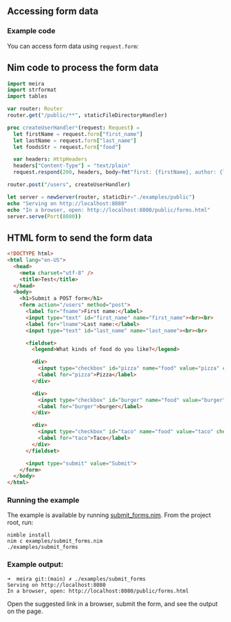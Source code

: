 ## Accessing form data

### Example code

You can access form data using `request.form`:

## Nim code to process the form data

```nim
import meira
import strformat
import tables

var router: Router
router.get("/public/**", staticFileDirectoryHandler)

proc createUserHandler*(request: Request) =
  let firstName = request.form["first_name"]
  let lastName = request.form["last_name"]
  let foodsStr = request.form["food"]

  var headers: HttpHeaders
  headers["Content-Type"] = "text/plain"
  request.respond(200, headers, body=fmt"first: {firstName}, author: {lastName}, foods: {foodsStr}")

router.post("/users", createUserHandler)

let server = newServer(router, staticDir="./examples/public")
echo "Serving on http://localhost:8080"
echo "In a browser, open: http://localhost:8080/public/forms.html"
server.serve(Port(8080))
```

## HTML form to send the form data

```html
<!DOCTYPE html>
<html lang="en-US">
  <head>
    <meta charset="utf-8" />
    <title>Test</title>
  </head>
  <body>
    <h1>Submit a POST form</h1>
    <form action="/users" method="post">
      <label for="fname">First name:</label>
      <input type="text" id="first_name" name="first_name"><br><br>
      <label for="lname">Last name:</label>
      <input type="text" id="last_name" name="last_name"><br><br>

      <fieldset>
        <legend>What kinds of food do you like?</legend>

        <div>
          <input type="checkbox" id="pizza" name="food" value="pizza" checked>
          <label for="pizza">Pizza</label>
        </div>

        <div>
          <input type="checkbox" id="burger" name="food" value="burger" checked>
          <label for="burger">burger</label>
        </div>

        <div>
          <input type="checkbox" id="taco" name="food" value="taco" checked>
          <label for="taco">Taco</label>
        </div>
      </fieldset>

      <input type="submit" value="Submit">
    </form>
  </body>
</html>
```

### Running the example

The example is available by running [submit_forms.nim](../submit_forms.nim).
From the project root, run:

```
nimble install
nim c examples/submit_forms.nim
./examples/submit_forms
```

### Example output:

```
➜  meira git:(main) ✗ ./examples/submit_forms
Serving on http://localhost:8080
In a browser, open: http://localhost:8080/public/forms.html
```

Open the suggested link in a browser, submit the form, and see the output on the page.



